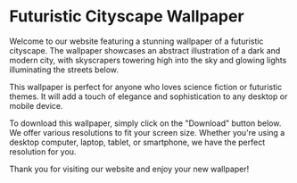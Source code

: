 <!--
Write me markdown content of website with wallpaper:

"A wallpaper featuring an abstract illustration of a dark and futuristic cityscape, with glowing lights and skyscrapers."

The header of the page should not be copy of the text but rather a real content of the website which is using this wallpaper.
-->

<!--font:Open Sans-->

# Futuristic Cityscape Wallpaper

Welcome to our website featuring a stunning wallpaper of a futuristic cityscape. The wallpaper showcases an abstract illustration of a dark and modern city, with skyscrapers towering high into the sky and glowing lights illuminating the streets below.

This wallpaper is perfect for anyone who loves science fiction or futuristic themes. It will add a touch of elegance and sophistication to any desktop or mobile device.

To download this wallpaper, simply click on the "Download" button below. We offer various resolutions to fit your screen size. Whether you're using a desktop computer, laptop, tablet, or smartphone, we have the perfect resolution for you.

Thank you for visiting our website and enjoy your new wallpaper!
